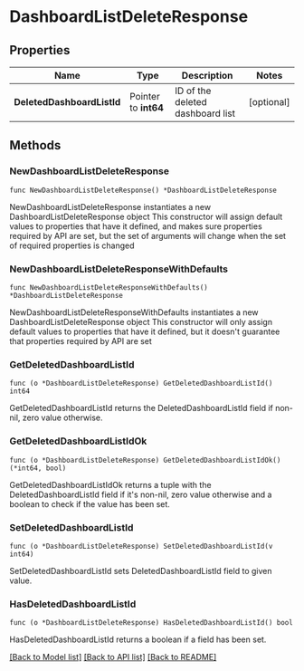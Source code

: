 # DashboardListDeleteResponse

## Properties

Name | Type | Description | Notes
------------ | ------------- | ------------- | -------------
**DeletedDashboardListId** | Pointer to **int64** | ID of the deleted dashboard list | [optional] 

## Methods

### NewDashboardListDeleteResponse

`func NewDashboardListDeleteResponse() *DashboardListDeleteResponse`

NewDashboardListDeleteResponse instantiates a new DashboardListDeleteResponse object
This constructor will assign default values to properties that have it defined,
and makes sure properties required by API are set, but the set of arguments
will change when the set of required properties is changed

### NewDashboardListDeleteResponseWithDefaults

`func NewDashboardListDeleteResponseWithDefaults() *DashboardListDeleteResponse`

NewDashboardListDeleteResponseWithDefaults instantiates a new DashboardListDeleteResponse object
This constructor will only assign default values to properties that have it defined,
but it doesn't guarantee that properties required by API are set

### GetDeletedDashboardListId

`func (o *DashboardListDeleteResponse) GetDeletedDashboardListId() int64`

GetDeletedDashboardListId returns the DeletedDashboardListId field if non-nil, zero value otherwise.

### GetDeletedDashboardListIdOk

`func (o *DashboardListDeleteResponse) GetDeletedDashboardListIdOk() (*int64, bool)`

GetDeletedDashboardListIdOk returns a tuple with the DeletedDashboardListId field if it's non-nil, zero value otherwise
and a boolean to check if the value has been set.

### SetDeletedDashboardListId

`func (o *DashboardListDeleteResponse) SetDeletedDashboardListId(v int64)`

SetDeletedDashboardListId sets DeletedDashboardListId field to given value.

### HasDeletedDashboardListId

`func (o *DashboardListDeleteResponse) HasDeletedDashboardListId() bool`

HasDeletedDashboardListId returns a boolean if a field has been set.


[[Back to Model list]](../README.md#documentation-for-models) [[Back to API list]](../README.md#documentation-for-api-endpoints) [[Back to README]](../README.md)


